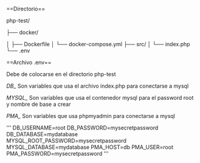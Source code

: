 ==Directorio==

php-test/

├── docker/

│ ├── Dockerfile
│ └── docker-compose.yml
├── src/
│ └── index.php
└── .env

==Archivo .env==

Debe de colocarse en el directorio php-test

*DB_* Son variables que usa el archivo index.php para conectarse a mysql

*MYSQL_* Son variables que usa el contenedor mysql para el password root y nombre de base a crear

*PMA_* Son variables que usa phpmyadmin para conectarse a mysql


'''
DB_USERNAME=root
DB_PASSWORD=mysecretpassword
DB_DATABASE=mydatabase
MYSQL_ROOT_PASSWORD=mysecretpassword
MYSQL_DATABASE=mydatabase
PMA_HOST=db
PMA_USER=root
PMA_PASSWORD=mysecretpassword
'''
